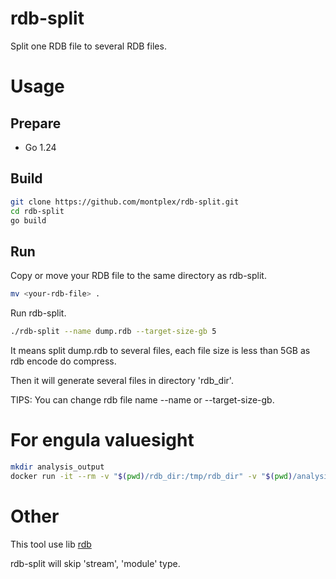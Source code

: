 # rdb-split

Split one RDB file to several RDB files.

# Usage

## Prepare

- Go 1.24

## Build

```bash
git clone https://github.com/montplex/rdb-split.git
cd rdb-split
go build
```

## Run

Copy or move your RDB file to the same directory as rdb-split.

```bash
mv <your-rdb-file> .
```

Run rdb-split.

```bash
./rdb-split --name dump.rdb --target-size-gb 5
```

It means split dump.rdb to several files, each file size is less than 5GB as rdb encode do compress.

Then it will generate several files in directory 'rdb_dir'.

TIPS: You can change rdb file name --name or --target-size-gb.

# For engula valuesight

```bash
mkdir analysis_output
docker run -it --rm -v "$(pwd)/rdb_dir:/tmp/rdb_dir" -v "$(pwd)/analysis_output:/engula/analysis_output" registry.cn-guangzhou.aliyuncs.com/montplex/engula-valuesight --batch
```

# Other

This tool use lib [rdb](https://github.com/hdt3213/rdb)

rdb-split will skip 'stream', 'module' type.